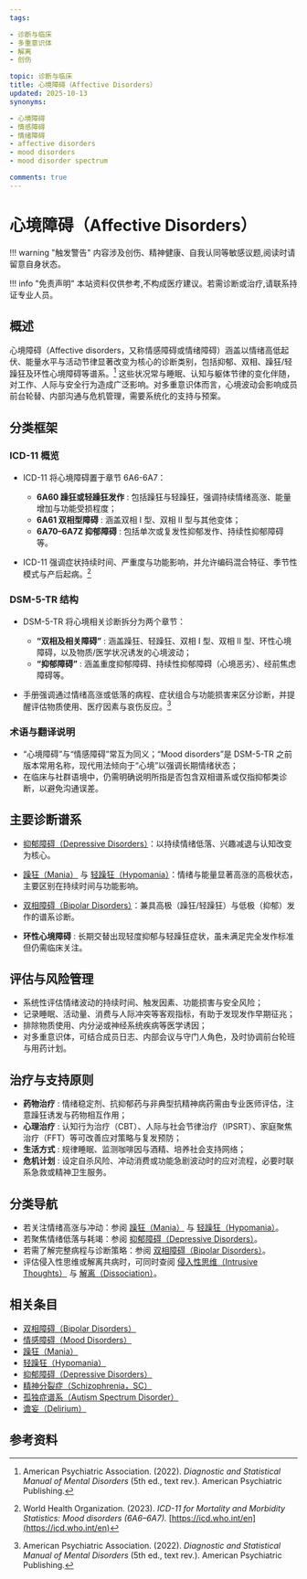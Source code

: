 ```yaml
---
tags:

- 诊断与临床
- 多重意识体
- 解离
- 创伤

topic: 诊断与临床
title: 心境障碍（Affective Disorders）
updated: 2025-10-13
synonyms:

- 心境障碍
- 情感障碍
- 情绪障碍
- affective disorders
- mood disorders
- mood disorder spectrum

comments: true
---
```


# 心境障碍（Affective Disorders）

!!! warning "触发警告"
    内容涉及创伤、精神健康、自我认同等敏感议题,阅读时请留意自身状态。

!!! info "免责声明"
    本站资料仅供参考,不构成医疗建议。若需诊断或治疗,请联系持证专业人员。

## 概述

心境障碍（Affective disorders，又称情感障碍或情绪障碍）涵盖以情绪高低起伏、能量水平与活动节律显著改变为核心的诊断类别，包括抑郁、双相、躁狂/轻躁狂及环性心境障碍等谱系。[^apa2022] 这些状况常与睡眠、认知与躯体节律的变化伴随，对工作、人际与安全行为造成广泛影响。对多重意识体而言，心境波动会影响成员前台轮替、内部沟通与危机管理，需要系统化的支持与预案。

## 分类框架

### ICD-11 概览

- ICD-11 将心境障碍置于章节 6A6-6A7：

    - **6A60 躁狂或轻躁狂发作** : 包括躁狂与轻躁狂，强调持续情绪高涨、能量增加与功能受损程度；
    - **6A61 双相型障碍** : 涵盖双相 Ⅰ 型、双相 Ⅱ 型与其他变体；
    - **6A70–6A7Z 抑郁障碍** : 包括单次或复发性抑郁发作、持续性抑郁障碍等。

- ICD-11 强调症状持续时间、严重度与功能影响，并允许编码混合特征、季节性模式与产后起病。[^who2023mood]

### DSM-5-TR 结构

- DSM-5-TR 将心境相关诊断拆分为两个章节：

    - **“双相及相关障碍”** : 涵盖躁狂、轻躁狂、双相 Ⅰ 型、双相 Ⅱ 型、环性心境障碍，以及物质/医学状况诱发的心境波动；
    - **“抑郁障碍”** : 涵盖重度抑郁障碍、持续性抑郁障碍（心境恶劣）、经前焦虑障碍等。

- 手册强调通过情绪高涨或低落的病程、症状组合与功能损害来区分诊断，并提醒评估物质使用、医疗因素与哀伤反应。[^apa2022]

### 术语与翻译说明

- “心境障碍”与“情感障碍”常互为同义；“Mood disorders”是 DSM-5-TR 之前版本常用名称，现代用法倾向于“心境”以强调长期情绪状态；
- 在临床与社群语境中，仍需明确说明所指是否包含双相谱系或仅指抑郁类诊断，以避免沟通误差。

## 主要诊断谱系

- [抑郁障碍（Depressive Disorders）](Depressive-Disorders.md)：以持续情绪低落、兴趣减退与认知改变为核心。
- [躁狂（Mania）](Mania.md) 与 [轻躁狂（Hypomania）](Hypomania.md)：情绪与能量显著高涨的高极状态，主要区别在持续时间与功能影响。
- [双相障碍（Bipolar Disorders）](Bipolar-Disorders.md)：兼具高极（躁狂/轻躁狂）与低极（抑郁）发作的谱系诊断。

- **环性心境障碍** : 长期交替出现轻度抑郁与轻躁狂症状，虽未满足完全发作标准但仍需临床关注。

## 评估与风险管理

- 系统性评估情绪波动的持续时间、触发因素、功能损害与安全风险；
- 记录睡眠、活动量、消费与人际冲突等客观指标，有助于发现发作早期征兆；
- 排除物质使用、内分泌或神经系统疾病等医学诱因；
- 对多重意识体，可结合成员日志、内部会议与守门人角色，及时协调前台轮班与用药计划。

## 治疗与支持原则

- **药物治疗** : 情绪稳定剂、抗抑郁药与非典型抗精神病药需由专业医师评估，注意躁狂诱发与药物相互作用；
- **心理治疗** : 认知行为治疗（CBT）、人际与社会节律治疗（IPSRT）、家庭聚焦治疗（FFT）等可改善应对策略与复发预防；
- **生活方式** : 规律睡眠、监测咖啡因与酒精、培养社会支持网络；
- **危机计划** : 设定自杀风险、冲动消费或功能急剧波动时的应对流程，必要时联系急救或精神卫生服务。

## 分类导航

- 若关注情绪高涨与冲动：参阅 [躁狂（Mania）](Mania.md) 与 [轻躁狂（Hypomania）](Hypomania.md)。
- 若聚焦情绪低落与耗竭：参阅 [抑郁障碍（Depressive Disorders）](Depressive-Disorders.md)。
- 若需了解完整病程与诊断策略：参阅 [双相障碍（Bipolar Disorders）](Bipolar-Disorders.md)。
- 评估侵入性思维或解离共病时，可同时查阅 [侵入性思维（Intrusive Thoughts）](Intrusive-Thoughts.md) 与 [解离（Dissociation）](Dissociation.md)。

## 相关条目

- [双相障碍（Bipolar Disorders）](Bipolar-Disorders.md)
- [情感障碍（Mood Disorders）](Mood-Disorders.md)
- [躁狂（Mania）](Mania.md)
- [轻躁狂（Hypomania）](Hypomania.md)
- [抑郁障碍（Depressive Disorders）](Depressive-Disorders.md)
- [精神分裂症（Schizophrenia，SC）](Schizophrenia-SC.md)
- [孤独症谱系（Autism Spectrum Disorder）](Autism-Spectrum-Disorder.md)
- [谵妄（Delirium）](Delirium.md)

## 参考资料

[^apa2022]: American Psychiatric Association. (2022). *Diagnostic and Statistical Manual of Mental Disorders* (5th ed., text rev.). American Psychiatric Publishing.
[^who2023mood]: World Health Organization. (2023). *ICD-11 for Mortality and Morbidity Statistics: Mood disorders (6A6–6A7).* [https://icd.who.int/en](https://icd.who.int/en)
